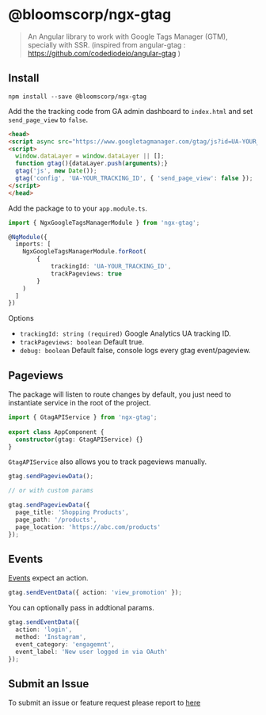 # @bloomscorp/ngx-gtag

> An Angular library to work with Google Tags Manager (GTM), specially with SSR. (inspired from angular-gtag : https://github.com/codediodeio/angular-gtag )

## Install
```
npm install --save @bloomscorp/ngx-gtag
```

Add the the tracking code from GA admin dashboard to `index.html` and set `send_page_view` to `false`.

```html
<head>
<script async src="https://www.googletagmanager.com/gtag/js?id=UA-YOUR_TRACKING_ID"></script>
<script>
  window.dataLayer = window.dataLayer || [];
  function gtag(){dataLayer.push(arguments);}
  gtag('js', new Date());
  gtag('config', 'UA-YOUR_TRACKING_ID', { 'send_page_view': false });
</script>
</head>
```

Add the package to to your `app.module.ts`.

```typescript
import { NgxGoogleTagsManagerModule } from 'ngx-gtag';

@NgModule({
  imports: [
    NgxGoogleTagsManagerModule.forRoot(
        { 
            trackingId: 'UA-YOUR_TRACKING_ID', 
            trackPageviews: true 
        }
    )
  ]
})
```

Options

* `trackingId: string (required)` Google Analytics UA tracking ID.
* `trackPageviews: boolean` Default true.
* `debug: boolean` Default false, console logs every gtag event/pageview.

## Pageviews
The package will listen to route changes by default, you just need to instantiate service in the root of the project.

```typescript
import { GtagAPIService } from 'ngx-gtag';
 
export class AppComponent {
  constructor(gtag: GtagAPIService) {}
}
```
`GtagAPIService` also allows you to track pageviews manually.

```typescript
gtag.sendPageviewData();

// or with custom params

gtag.sendPageviewData({
  page_title: 'Shopping Products',
  page_path: '/products',
  page_location: 'https://abc.com/products'
});

```

## Events

[Events] expect an action.

```typescript
gtag.sendEventData({ action: 'view_promotion' });
```
You can optionally pass in addtional params.

```typescript
gtag.sendEventData({
  action: 'login',
  method: 'Instagram',
  event_category: 'engagemnt',
  event_label: 'New user logged in via OAuth'
});
```

[events]: https://developers.google.com/analytics/devguides/collection/gtagjs/events


## Submit an Issue

To submit an issue or feature request please report to [here](https://github.com/bloomscorp/ngx-google-tags-manager/issues)
